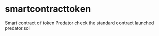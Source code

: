 # smartcontracttoken
Smart contract of token Predator
check the standard contract launched predator.sol

